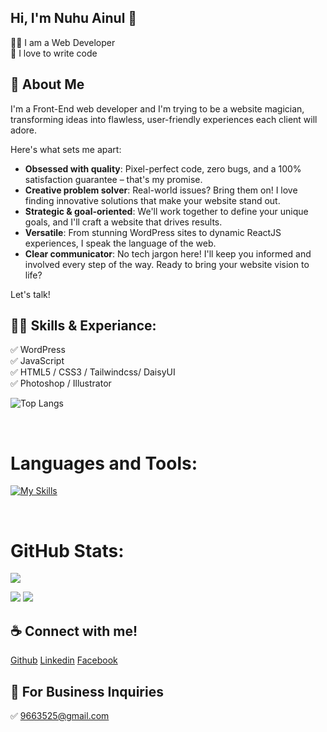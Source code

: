 ## Hi, I'm Nuhu Ainul 👋

<p>
👨‍💻 I am a Web Developer <br> 
🚀 I love to write code <br> 
<!-- 🎤 Like to share my knowledge --></p> 


<!-- <p align="left"> <a href="https://twitter.com/nuhainul" target="blank"><img src="https://img.shields.io/twitter/follow/nuhainul?logo=twitter&style=for-the-badge" alt="nuhainul" /></a> </p> -->

## 🚀 About Me
I'm a Front-End web developer and I'm trying to be a website magician, transforming ideas into flawless, user-friendly experiences each client will adore. 

Here's what sets me apart:

* **Obsessed with quality**: Pixel-perfect code, zero bugs, and a 100% satisfaction guarantee – that's my promise.
* **Creative problem solver**: Real-world issues? Bring them on! I love finding innovative solutions that make your website stand out.
* **Strategic & goal-oriented**: We'll work together to define your unique goals, and I'll craft a website that drives results.
* **Versatile**: From stunning WordPress sites to dynamic ReactJS experiences, I speak the language of the web.
* **Clear communicator**: No tech jargon here! I'll keep you informed and involved every step of the way.
Ready to bring your website vision to life? 

Let's talk!

## 👨‍💻 Skills & Experiance: 
✅ WordPress <br> 
✅ JavaScript <br>
✅ <!-- PHP <br> -->
HTML5 / CSS3 / <!-- SASS / Bootstrap --> Tailwindcss/ DaisyUI <br>
✅ Photoshop / Illustrator <br>

![Top Langs](https://github-readme-stats.vercel.app/api/top-langs/?username=nuhainul&layout=compact)

<br />

<h1 align="left" >Languages and Tools:</h1>


[![My Skills](https://skillicons.dev/icons?i=js,react,nodejs,express,mongodb,redux,tailwind,bootstrap,postman,firebase)](https://skillicons.dev)

<br />



<h1 align="left">GitHub Stats:</h1>

![](http://github-profile-summary-cards.vercel.app/api/cards/profile-details?username=yasin-arafat-389&theme=bear)

![](http://github-profile-summary-cards.vercel.app/api/cards/repos-per-language?username=yasin-arafat-389&theme=bear)     ![](http://github-profile-summary-cards.vercel.app/api/cards/most-commit-language?username=yasin-arafat-389&theme=bear)

## ☕ Connect with me!
[Github](https://github.com/nuhainul)  [Linkedin](https://www.linkedin.com/in/nuhu-ainul-islam/)  [Facebook](https://www.facebook.com/headmasterda) <!-- [Instagram](https://www.instagram.com/#/)  [Twitter](https://twitter.com/nuhainul) -->  



## 📧 For Business Inquiries 
✅  9663525@gmail.com
